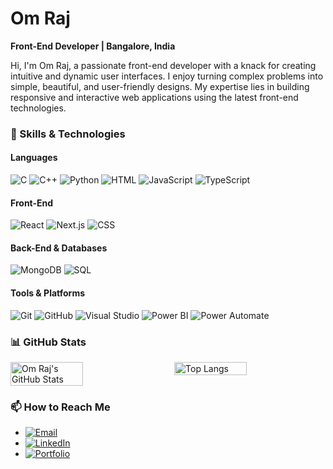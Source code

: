 # Om Raj

**Front-End Developer | Bangalore, India**

Hi, I'm Om Raj, a passionate front-end developer with a knack for creating intuitive and dynamic user interfaces. I enjoy turning complex problems into simple, beautiful, and user-friendly designs. My expertise lies in building responsive and interactive web applications using the latest front-end technologies.

### 🚀 Skills & Technologies

#### Languages
![C](https://img.shields.io/badge/C-00599C?style=for-the-badge&logo=c&logoColor=white)
![C++](https://img.shields.io/badge/C%2B%2B-00599C?style=for-the-badge&logo=c%2B%2B&logoColor=white)
![Python](https://img.shields.io/badge/Python-3776AB?style=for-the-badge&logo=python&logoColor=white)
![HTML](https://img.shields.io/badge/HTML5-E34F26?style=for-the-badge&logo=html5&logoColor=white)
![JavaScript](https://img.shields.io/badge/JavaScript-F7DF1E?style=for-the-badge&logo=javascript&logoColor=black)
![TypeScript](https://img.shields.io/badge/TypeScript-007ACC?style=for-the-badge&logo=typescript&logoColor=white)

#### Front-End
![React](https://img.shields.io/badge/React-61DAFB?style=for-the-badge&logo=react&logoColor=black)
![Next.js](https://img.shields.io/badge/Next.js-000000?style=for-the-badge&logo=nextdotjs&logoColor=white)
![CSS](https://img.shields.io/badge/CSS3-1572B6?style=for-the-badge&logo=css3&logoColor=white)

#### Back-End & Databases
![MongoDB](https://img.shields.io/badge/MongoDB-47A248?style=for-the-badge&logo=mongodb&logoColor=white)
![SQL](https://img.shields.io/badge/SQL-4479A1?style=for-the-badge&logo=sql&logoColor=white)

#### Tools & Platforms
![Git](https://img.shields.io/badge/Git-F05032?style=for-the-badge&logo=git&logoColor=white)
![GitHub](https://img.shields.io/badge/GitHub-181717?style=for-the-badge&logo=github&logoColor=white)
![Visual Studio](https://img.shields.io/badge/Visual_Studio-5C2D91?style=for-the-badge&logo=visual%20studio&logoColor=white)
![Power BI](https://img.shields.io/badge/Power%20BI-F2C811?style=for-the-badge&logo=power%20bi&logoColor=black)
![Power Automate](https://img.shields.io/badge/Microsoft%20Power%20Automate-0066FF?style=for-the-badge&logo=microsoft%20power%20automate&logoColor=white)

### 📊 GitHub Stats

<div style="display: flex; justify-content: space-between;">
  <img src="https://github-readme-stats.vercel.app/api?username=Or-10&show_icons=true&theme=radical" alt="Om Raj's GitHub Stats" style="width: 48%;" />
  <img src="https://github-readme-stats.vercel.app/api/top-langs/?username=Or-10&layout=compact&theme=radical" alt="Top Langs" style="width: 48%;" />
</div>

### 📫 How to Reach Me

- [![Email](https://img.shields.io/badge/Email-D14836?style=for-the-badge&logo=gmail&logoColor=white)](mailto:omraj132002@gmail.com)
- [![LinkedIn](https://img.shields.io/badge/LinkedIn-0077B5?style=for-the-badge&logo=linkedin&logoColor=white)](https://www.linkedin.com/in/om-raj)
- [![Portfolio](https://img.shields.io/badge/Portfolio-000000?style=for-the-badge&logo=netlify&logoColor=white)](https://or10.netlify.app)


